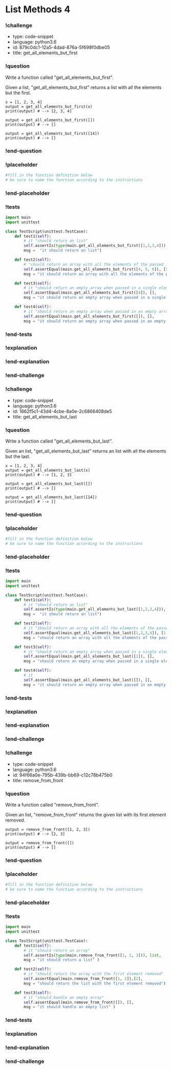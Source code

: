# List Methods 4

### !challenge

* type: code-snippet
* language: python3.6
* id: 879c0dc1-12a5-4dad-876a-5f698f0dbe05
* title: get_all_elements_but_first

### !question

Write a function called "get_all_elements_but_first".

Given a list, "get_all_elements_but_first" returns a list with all the elements but the first.

```
x = [1, 2, 3, 4]
output = get_all_elements_but_first(x)
print(output) # --> [2, 3, 4]

output = get_all_elements_but_first([])
print(output) # --> []

output = get_all_elements_but_first([14])
print(output) # --> []
```

### !end-question

### !placeholder

```python
#fill in the function definition below
# be sure to name the function according to the instructions

```

### !end-placeholder

### !tests

```python
import main
import unittest

class TestScript(unittest.TestCase):
    def test1(self):
        # it "should return an list"
        self.assertIs(type(main.get_all_elements_but_first([1,2,3,4])), list,
        msg =  "it should return an list")

    def test2(self):
        # "should return an array with all the elements of the passed in array, except for the first"
        self.assertEqual(main.get_all_elements_but_first([4, 5, 6]), [5,6],
        msg = "it should return an array with all the elements of the passed in array, except for the first")

    def test3(self):
        # it "should return an empty array when passed in a single element array"
        self.assertEqual(main.get_all_elements_but_first([4]), [],
        msg = "it should return an empty array when passed in a single element array")

    def test4(self):
        # it "should return an empty array when passed in an empty array"
        self.assertEqual(main.get_all_elements_but_first([]), [],
        msg = "it should return an empty array when passed in an empty array")

```

### !end-tests

### !explanation

### !end-explanation

### !end-challenge

### !challenge

* type: code-snippet
* language: python3.6
* id: 1662f5c1-43d4-4cbe-8a0e-2c6866408de5
* title: get_all_elements_but_last

### !question

Write a function called "get_all_elements_but_last".

Given an list, "get_all_elements_but_last" returns an list with all the elements but the last.

```
x = [1, 2, 3, 4]
output = get_all_elements_but_last(x)
print(output) # --> [1, 2, 3]

output = get_all_elements_but_last([])
print(output) # --> []

output = get_all_elements_but_last([14])
print(output) # --> []

```

### !end-question

### !placeholder

```python
#fill in the function definition below
# be sure to name the function according to the instructions


```

### !end-placeholder

### !tests

```python
import main
import unittest

class TestScript(unittest.TestCase):
    def test1(self):
        # it "should return an list"
        self.assertIs(type(main.get_all_elements_but_last([1,2,3,4])), list,
        msg =  "it should return an list")

    def test2(self):
        # it "should return an array with all the elements of the passed in array, except for the last"
        self.assertEqual(main.get_all_elements_but_last([1,2,3,4]), [1,2,3],
        msg = "should return an array with all the elements of the passed in array, except for the last")

    def test3(self):
        # it "should return an empty array when passed in a single element array"
        self.assertEqual(main.get_all_elements_but_last([1]), [],
        msg = "should return an empty array when passed in a single element array")

    def test4(self):
        # it
        self.assertEqual(main.get_all_elements_but_last([]), [],
        msg = "it should return an empty array when passed in an empty array")

```

### !end-tests

### !explanation

### !end-explanation

### !end-challenge

### !challenge

* type: code-snippet
* language: python3.6
* id: 94f66a0e-795b-439b-bb69-c12c78b475b0
* title: remove_from_front

### !question

Write a function called "remove_from_front".

Given an list, "remove_from_front" returns the given list with its first element removed.


```
output = remove_from_front([1, 2, 3])
print(output) # --> [2, 3]

output = remove_from_front([])
print(output) # --> []
```

### !end-question

### !placeholder

```python
#fill in the function definition below
# be sure to name the function according to the instructions

```

### !end-placeholder

### !tests

```python
import main
import unittest

class TestScript(unittest.TestCase):
    def test1(self):
        # it "should return an array"
        self.assertIs(type(main.remove_from_front([1, 2, 3])), list,
        msg = "it should return a list" )

    def test2(self):
        # it "should return the array with the first element removed"
        self.assertEqual(main.remove_from_front([1, 2]),[2],
        msg = "should return the list with the first element removed")

    def test3(self):
        # it "should handle an empty array"
        self.assertEqual(main.remove_from_front([]), [],
        msg = "it should handle an empty list" )

```


### !end-tests

### !explanation

### !end-explanation

### !end-challenge
